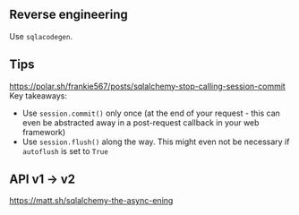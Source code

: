 ## Reverse engineering

Use `sqlacodegen`.

## Tips

https://polar.sh/frankie567/posts/sqlalchemy-stop-calling-session-commit
Key takeaways:

- Use `session.commit()` only once (at the end of your request - this can even be abstracted away in a post-request callback in your web framework)
- Use `session.flush()` along the way. This might even not be necessary if `autoflush` is set to `True`

## API v1 → v2

https://matt.sh/sqlalchemy-the-async-ening
